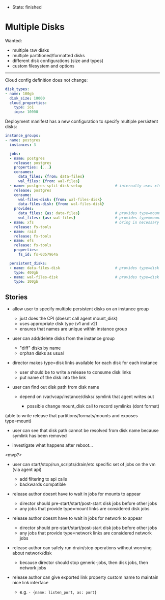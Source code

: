 - State: finished

# Multiple Disks

Wanted:

- multiple raw disks
- multiple partitioned/formatted disks
- different disk configurations (size and types)
- custom filesystem and options

---

Cloud config definition does not change:

```yaml
disk_types:
- name: 100gb
  disk_size: 10000
  cloud_properties:
    type: io1
    iops: 10000
```

Deployment manifest has a new configuration to specify multiple persistent disks:

```yaml
instance_groups:
- name: postgres
  instances: 3

  jobs:
  - name: postgres
    release: postgres
    properties: {...}
    consumes:
      data_files: {from: data-files}
      wal_files: {from: wal-files}
  - name: postgres-split-disk-setup               # internally uses xfs or raid or whatever
    release: postgres
    consume:
      wal-files-disk: {from: wal-files-disk}
      data-files-disk: {from: wal-files-disk}
    provides:
      data_files: {as: data-files}                # provides type=mount link
      wal_files: {as: wal-files}                  # provides type=mount link
  - name: xfs                                     # bring in necessary dependencies via packages
    release: fs-tools
  - name: raid
    release: fs-tools
  - name: efs
    release: fs-tools
    properties:
      fs_id: fs-0357964a

  persistent_disks:
  - name: data-files-disk                         # provides type=disk link
    type: 400gb
  - name: wal-files-disk                          # provides type=disk link
    type: 100gb
```

## Stories

- allow user to specify multiple persistent disks on an instance group
  - just does the CPI (doesnt call agent mount_disk)
  - uses appropriate disk type (v1 and v2)
  - ensures that names are unique within instance group

- user can add/delete disks from the instance group
  - "diff" disks by name
  - orphan disks as usual

- director makes type=disk links available for each disk for each instance
  - user should be to write a release to consume disk links
  - put name of the disk into the link

- user can find out disk path from disk name
  - depend on /var/vcap/instance/disks/<name> symlink that agent writes out
    - possible change mount_disk call to record symlinks (dont format)

(able to write release that partitions/formats/mounts and exposes type=mount)

- user can see that disk path cannot be resolved from disk name because symlink has been removed

- investigate what happens after reboot...

<mvp?>

- user can start/stop/run_scripts/drain/etc specific set of jobs on the vm (via agent api)
  - add filtering to api calls
  - backwards compatible

- release author doesnt have to wait in jobs for mounts to appear
  - director should pre-start/start/post-start disk jobs before other jobs
  - any jobs that provide type=mount links are considered disk jobs

- release author doesnt have to wait in jobs for network to appear
  - director should pre-start/start/post-start disk jobs before other jobs
  - any jobs that provide type=network links are considered network jobs

- release author can safely run drain/stop operations without worrying about network/disk
  - because director should stop generic-jobs, then disk jobs, then network jobs

- release author can give exported link property custom name to maintain nice link interface
  - e.g. `- {name: listen_port, as: port}`

